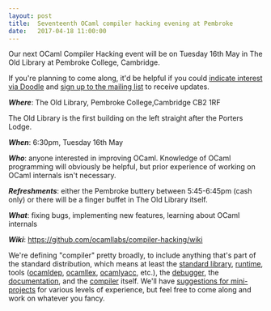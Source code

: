 ```yaml
---
layout: post
title:  Seventeenth OCaml compiler hacking evening at Pembroke
date:   2017-04-18 11:00:00
---
```


Our next OCaml Compiler Hacking event will be on Tuesday 16th May in The Old Library at Pembroke College, Cambridge.

If you're planning to come along, it'd be helpful if you could [indicate interest via Doodle](https://doodle.com/poll/dxvcih4d9en2t5vy) and [sign up to the mailing list](http://lists.ocaml.org/admin/cam-compiler-hacking) to receive updates.

_**Where**_: The Old Library, Pembroke College​, ​Cambridge​ ​CB2 1RF

​The Old Library is the first building on the left straight after the Porters Lodge.

_**When**_: 6:30pm, Tuesday 16​th ​May

_**Who**_: anyone interested in improving OCaml. Knowledge of OCaml programming will obviously be helpful, but prior experience of working on OCaml internals isn't necessary.

_**Refreshments**_: either the Pembroke buttery between 5:45-6:45pm (cash only) or there will be a finger buffet in​ The Old Library​ itself.

_**What**_: fixing bugs, implementing new features, learning about OCaml internals

_**Wiki**_: https://github.com/ocamllabs/compiler-hacking/wiki

We're defining "compiler" pretty broadly, to include anything that's part of the standard distribution, which means at least the
 [standard library](https://github.com/ocaml/ocaml/tree/trunk/stdlib),
 [run](https://github.com/ocaml/ocaml/tree/trunk/byterun)[time](https://github.com/ocaml/ocaml/tree/trunk/asmrun), tools
    ([ocamldep](http://caml.inria.fr/pub/docs/manual-ocaml/depend.html),
     [ocamllex](https://realworldocaml.org/v1/en/html/parsing-with-ocamllex-and-menhir.html),
     [ocamlyacc](http://caml.inria.fr/pub/docs/manual-ocaml-4.00/manual026.html), etc.), the
 [debugger](http://caml.inria.fr/pub/docs/manual-ocaml/debugger.html), the
 [documentation](https://github.com/ocaml/ocaml/tree/trunk/manual), and the
 [compiler](https://github.com/ocaml/ocaml) itself. We'll have
 [suggestions for mini-projects](https://github.com/ocamllabs/compiler-hacking/wiki/Things-to-work-on) for various levels of experience, but feel free to come along and work on whatever you fancy.
